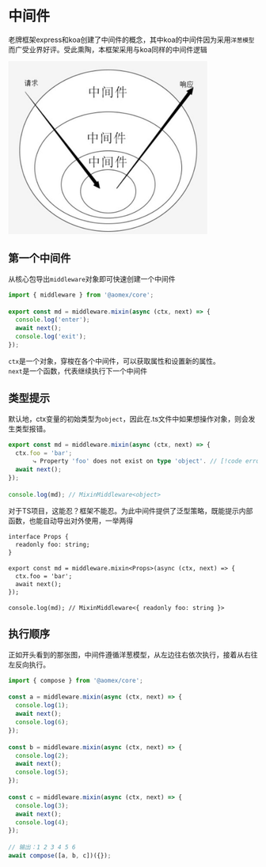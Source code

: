 # 中间件

老牌框架express和koa创建了中间件的概念，其中koa的中间件因为采用`洋葱模型`而广受业界好评。受此熏陶，本框架采用与koa同样的中间件逻辑

<img src="./middleware.jpg" height="350">

## 第一个中间件

从核心包导出`middleware`对象即可快速创建一个中间件

```typescript
import { middleware } from '@aomex/core';

export const md = middleware.mixin(async (ctx, next) => {
  console.log('enter');
  await next();
  console.log('exit');
});
```

`ctx`是一个对象，穿梭在各个中间件，可以获取属性和设置新的属性。<br>
`next`是一个函数，代表继续执行下一个中间件

## 类型提示

默认地，ctx变量的初始类型为`object`，因此在.ts文件中如果想操作对象，则会发生类型报错。

```typescript
export const md = middleware.mixin(async (ctx, next) => {
  ctx.foo = 'bar';
       ⤷ Property 'foo' does not exist on type 'object'. // [!code error]
  await next();
});

console.log(md); // MixinMiddleware<object>

```

对于TS项目，这能忍？框架不能忍。为此中间件提供了泛型策略，既能提示内部函数，也能自动导出对外使用，一举两得

```typescript{2}
interface Props {
  readonly foo: string;
}

export const md = middleware.mixin<Props>(async (ctx, next) => {
  ctx.foo = 'bar';
  await next();
});

console.log(md); // MixinMiddleware<{ readonly foo: string }>
```

## 执行顺序

正如开头看到的那张图，中间件遵循洋葱模型，从左边往右依次执行，接着从右往左反向执行。

```typescript
import { compose } from '@aomex/core';

const a = middleware.mixin(async (ctx, next) => {
  console.log(1);
  await next();
  console.log(6);
});

const b = middleware.mixin(async (ctx, next) => {
  console.log(2);
  await next();
  console.log(5);
});

const c = middleware.mixin(async (ctx, next) => {
  console.log(3);
  await next();
  console.log(4);
});

// 输出：1 2 3 4 5 6
await compose([a, b, c])({});
```
